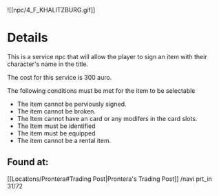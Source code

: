 ![[npc/4_F_KHALITZBURG.gif]]

# Details
This is a service npc that will allow the player to sign an item with their character's name in the title.  

The cost for this service is 300 auro. 

The following conditions must be met for the item to be selectable
+ The item cannot be perviously signed.
+ The item cannot be broken.
+ The Item cannot have an card or any modifers in the card slots.
+ The Item must be identified
+ The item must be equipped
+ The item cannot be a rental item.

## Found at:
[[Locations/Prontera#Trading Post|Prontera's Trading Post]] /navi prt_in 31/72